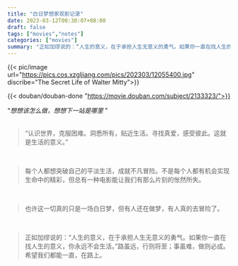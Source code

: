 ```yaml
---
title: "白日梦想家观影记录"
date: 2023-03-12T00:30:07+08:00
draft: false
tags: ["movies","notes"]
categories: ["movies"]
summary: "正如加缪说的：“人生的意义，在于承担人生无意义的勇气。如果你一直在找人生的意义，你永远不会生活。”路虽远，行则将至；事虽难，做则必成。希望我们都能一直，在路上。"
---
```


{{< pic/image url="https://pics.cos.xzgljiang.com/pics/202303/12055400.jpg" discribe="The Secret Life of Walter Mitty">}}

{{< douban/douban-done "https://movie.douban.com/subject/2133323/">}}


“_想想该怎么做，想想下一站是哪里_ ”
<br/>
<br/>

> “认识世界，克服困难。洞悉所有，贴近生活。寻找真爱，感受彼此。这就是生活的意义。”

<br/>

> 每个人都想突破自己的平淡生活，成就不凡冒险。不是每个人都有机会实现生命中的精彩，但总有一种电影能让我们有那么片刻的怅然所失。

<br/>

> 也许这一切真的只是一场白日梦，但有人还在做梦，有人真的去冒险了。

<br/>

> 正如加缪说的：“人生的意义，在于承担人生无意义的勇气。如果你一直在找人生的意义，你永远不会生活。”路虽远，行则将至；事虽难，做则必成。希望我们都能一直，在路上。